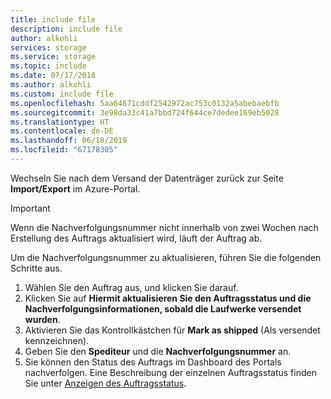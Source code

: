 ```yaml
---
title: include file
description: include file
author: alkohli
services: storage
ms.service: storage
ms.topic: include
ms.date: 07/17/2018
ms.author: alkohli
ms.custom: include file
ms.openlocfilehash: 5aa64671cddf2542972ac753c0132a5abebaebfb
ms.sourcegitcommit: 3e98da33c41a7bbd724f644ce7dedee169eb5028
ms.translationtype: HT
ms.contentlocale: de-DE
ms.lasthandoff: 06/18/2019
ms.locfileid: "67178305"
---
```

Wechseln Sie nach dem Versand der Datenträger zurück zur Seite **Import/Export** im Azure-Portal. 

> [!IMPORTANT] 
> Wenn die Nachverfolgungsnummer nicht innerhalb von zwei Wochen nach Erstellung des Auftrags aktualisiert wird, läuft der Auftrag ab. 

Um die Nachverfolgungsnummer zu aktualisieren, führen Sie die folgenden Schritte aus.
 
1. Wählen Sie den Auftrag aus, und klicken Sie darauf.
2. Klicken Sie auf **Hiermit aktualisieren Sie den Auftragsstatus und die Nachverfolgungsinformationen, sobald die Laufwerke versendet wurden**. 
3. Aktivieren Sie das Kontrollkästchen für **Mark as shipped** (Als versendet kennzeichnen).
4. Geben Sie den **Spediteur** und die **Nachverfolgungsnummer** an.
5. Sie können den Status des Auftrags im Dashboard des Portals nachverfolgen. Eine Beschreibung der einzelnen Auftragsstatus finden Sie unter [Anzeigen des Auftragsstatus](../articles/storage/common/storage-import-export-view-drive-status.md).
